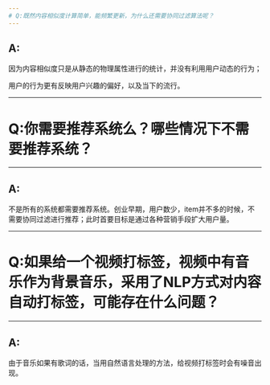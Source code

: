 ```yaml
---
# Q:既然内容相似度计算简单，能频繁更新，为什么还需要协同过滤算法呢？
---
```


## A:    
因为内容相似度只是从静态的物理属性进行的统计，并没有利用用户动态的行为；    

用户的行为更有反映用户兴趣的偏好，以及当下的流行。

---
# Q:你需要推荐系统么？哪些情况下不需要推荐系统？
---

## A:
不是所有的系统都需要推荐系统。创业早期，用户数少，item并不多的时候，不需要协同过滤进行推荐；此时首要目标是通过各种营销手段扩大用户量。


---
# Q:如果给一个视频打标签，视频中有音乐作为背景音乐，采用了NLP方式对内容自动打标签，可能存在什么问题？
---

## A:
由于音乐如果有歌词的话，当用自然语言处理的方法，给视频打标签时会有噪音出现。


```python

```
